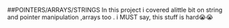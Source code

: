 ##POINTERS/ARRAYS/STRINGS 
In this project i covered alittle bit on string and pointer manipulation ,arrays too .
i MUST say, this stuff is hard😭😭
